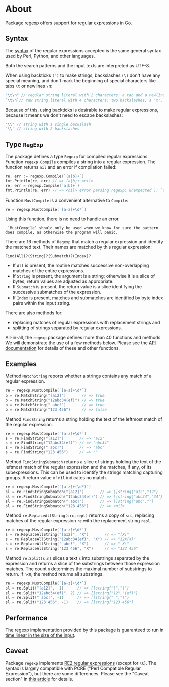 # About 

Package [regexp][package-regexp] offers support for regular expressions in Go.

## Syntax 

The [syntax][regexp-syntax] of the regular expressions accepted is the same general syntax used by Perl, Python, and other languages. 

Both the search patterns and the input texts are interpreted as UTF-8.  

When using backticks ``(`)`` to make strings, backslashes `(\)`  don't have any special
meaning, and don't mark the beginning of special characters like tabs `\t` or
newlines `\`n:

```go
"\t\n" // regular string literal with 2 characters: a tab and a newline
`\t\n`// raw string literal with 4 characters: two backslashes, a 't', and an 'n'
```

Because of this, using backticks is desirable to make regular expressions,
because it means we don't need to escape backslashes:

```go
"\\" // string with a single backslash
`\\` // string with 2 backslashes
```

## Type `RegExp`

The package defines a type `Regexp` for compiled regular expressions.
Function `regexp.Compile` compiles a string into a regular expression.
The function returns `nil` and an error if compilation failed:

```go
re, err := regexp.Compile(`(a|b)+`)
fmt.Println(re, err) // => (a|b)+ <nil>
re, err = regexp.Compile(`a|b)+`)
fmt.Println(re, err) // => <nil> error parsing regexp: unexpected ): `a|b)+`
```

Function `MustCompile` is a convenient alternative to `Compile`: 

```go 
re = regexp.MustCompile(`[a-z]+\d*`)
```

Using this function, there is no need to handle an error. 

~~~~exercism/caution
 `MustCompile` should only be used when we know for sure the pattern does compile, as otherwise the program will panic.
 ~~~~
   
There are 16 methods of `Regexp` that match a regular expression and identify the matched text.
Their names are matched by this regular expression:

```text
Find(All)?(String)?(Submatch)?(Index)?
```

* If `All` is present, the routine matches successive non-overlapping matches of the entire expressions.
* If `String` is present, the argument is a string; otherwise it is a slice of bytes; return values are adjusted as appropriate. 
* If `Submatch` is present, the return value is a slice identifying the successive submatches of the expression.
* If `Index` is present, matches and submatches are identified by byte index pairs within the input string.

There are also methods for:

* replacing matches of regular expressions with replacement strings and
* splitting of strings separated by regular expressions.

All-in-all, the `regexp` package defines more than 40 functions and methods.
We will demonstrate the use of a few methods below.
Please see the [API documentation][package-regexp] for details of these and other functions.
 
## Examples 

Method `MatchString` reports whether a strings contains any match of a regular expression.

```go
re = regexp.MustCompile(`[a-z]+\d*`)
b = re.MatchString("[a12]")       // => true
b = re.MatchString("12abc34(ef)") // => true
b = re.MatchString(" abc!")       // => true
b = re.MatchString("123 456")     // => false    
```
 
Method `FindString` returns a string holding the text of the leftmost match of the regular expression.

```go
re = regexp.MustCompile(`[a-z]+\d*`)
s = re.FindString("[a12]")       // => "a12"
s = re.FindString("12abc34(ef)") // => "abc34"
s = re.FindString(" abc!")       // => "abc"
s = re.FindString("123 456")     // => ""
```

Method `FindStringSubmatch` returns a slice of strings holding the text of the leftmost match of the regular expression and the matches, if any, of its subexpressions.
This can be used to identify the strings matching capturing groups.
A return value of `nil` indicates no match.

```go 
re = regexp.MustCompile(`[a-z]+(\d*)`)
sl = re.FindStringSubmatch("[a12]")       // => []string{"a12","12"}
sl = re.FindStringSubmatch("12abc34(ef)") // => []string{"abc34","34"}
sl = re.FindStringSubmatch(" abc!")       // => []string{"abc",""}
sl = re.FindStringSubmatch("123 456")     // => <nil>
```

Method `re.ReplaceAllString(src,repl)` returns a copy of `src`, replacing matches of the regular expression `re` with the replacement string `repl`.

```go
re = regexp.MustCompile(`[a-z]+\d*`)
s = re.ReplaceAllString("[a12]", "X")       // => "[X]"
s = re.ReplaceAllString("12abc34(ef)", "X") // => "12X(X)"
s = re.ReplaceAllString(" abc!", "X")       // => " X!"
s = re.ReplaceAllString("123 456", "X")     // => "123 456"
```
  
Method `re.Split(s,n)` slices a text `s` into substrings separated by the expression and returns a slice of the substrings between those expression matches.
The count `n` determines the maximal number of substrings to return.
If `n<0`, the method returns all substrings.

```go
re = regexp.MustCompile(`[a-z]+\d*`)
sl = re.Split("[a12]", -1)      // => []string{"[","]"}
sl = re.Split("12abc34(ef)", 2) // => []string{"12","(ef)"}
sl = re.Split(" abc!", -1)      // => []string{" ","!"}
sl = re.Split("123 456", -1)    // => []string{"123 456"}
```

## Performance

The regexp implementation provided by this package is guaranteed to run in 
[time linear in the size of the input][re2-performance].  

## Caveat
 
Package `regexp` implements [RE2 regular expressions][re2-syntax] (except for `\C`). 
The syntax is largely compatible with PCRE ("Perl Compatible Regular Expression"), but there are some differences.
Please see the "Caveat section" in [this article][reg-exp-wild] for details.
   
[raw-string-literals]:https://yourbasic.org/golang/regexp-cheat-sheet/#raw-strings
[package-regexp]:https://pkg.go.dev/regexp
[regexp-syntax]:https://pkg.go.dev/regexp/syntax
[re2-syntax]: https://golang.org/s/re2syntax
[reg-exp-wild]: https://swtch.com/~rsc/regexp/regexp3.html
[re2-performance]: https://swtch.com/~rsc/regexp/regexp1.html
